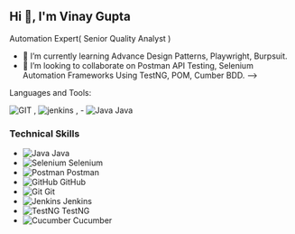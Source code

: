 ## Hi 👋, I'm Vinay Gupta

Automation Expert( Senior Quality Analyst )


- 🌱 I’m currently learning Advance Design Patterns, Playwright, Burpsuit.
- 👯 I’m looking to collaborate on Postman API Testing, Selenium Automation Frameworks Using TestNG, POM, Cumber BDD.
-->

Languages and Tools:


![GIT](https://github.com/user-attachments/assets/ab236c45-1089-4c38-8502-46409684f6c1)    , ![jenkins](https://github.com/user-attachments/assets/8348a612-f8f4-4311-aadd-ae61fb023ce0) , - ![Java](https://img.icons8.com/ios-filled/100/000000/java-coffee-cup-logo.png) Java
### Technical Skills

- ![Java](https://img.icons8.com/ios-filled/100/000000/java-coffee-cup-logo.png) Java
- ![Selenium](https://img.icons8.com/ios-filled/100/000000/selenium.png) Selenium
- ![Postman](https://img.icons8.com/color/100/000000/postman-api.png) Postman
- ![GitHub](https://img.icons8.com/material-rounded/100/000000/github.png) GitHub
- ![Git](https://img.icons8.com/material-rounded/100/000000/git.png) Git
- ![Jenkins](https://img.icons8.com/ios-filled/100/000000/jenkins.png) Jenkins
- ![TestNG](https://img.icons8.com/color/100/000000/testng.png) TestNG
- ![Cucumber](https://img.icons8.com/color/100/000000/cucumber.png) Cucumber




